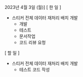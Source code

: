 2023년 4월 3일 (월)]
[ 한 일 ]
*  스티커 전체 데이터 재처리 배치 개발
    * 개발
    * 테스트
    * 문서작업
    * 코드 리뷰 요청

[ 할 일 ]
*  스티커 전체 데이터 재처리 배치 개발
    * 테스트 코드 작성


